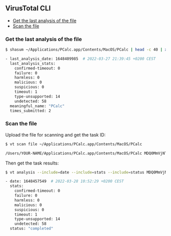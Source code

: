 ## VirusTotal CLI

<!-- MarkdownTOC -->

- [Get the last analysis of the file](#get-the-last-analysis-of-the-file)
- [Scan the file](#scan-the-file)

<!-- /MarkdownTOC -->

### Get the last analysis of the file

``` sh
$ shasum ~/Applications/PCalc.app/Contents/MacOS/PCalc | head -c 40 | xargs -I {} vt file {} --include=date --include=last_analysis_date --include=meaningful_name --include=times_submitted --include=last_analysis_stats

- last_analysis_date: 1648409985  # 2022-03-27 21:39:45 +0200 CEST
  last_analysis_stats:
    confirmed-timeout: 0
    failure: 0
    harmless: 0
    malicious: 0
    suspicious: 0
    timeout: 1
    type-unsupported: 14
    undetected: 58
  meaningful_name: "PCalc"
  times_submitted: 2
```

### Scan the file

Upload the file for scanning and get the task ID:

``` sh
$ vt scan file ~/Applications/PCalc.app/Contents/MacOS/PCalc

/Users/YOUR-NAME/Applications/PCalc.app/Contents/MacOS/PCalc MDQ0MmVjNTY1OTMzZDdmZjVjOGZiYjVkYzk0NTNkNDg6MTY0ODQwOTk4NQ==
```

Then get the task results:

``` sh
$ vt analysis --include=date --include=stats --include=status MDQ0MmVjNTY1OTMzZDdmZjVjOGZiYjVkYzk0NTNkNDg6MTY0ODQwOTk4NQ==

- date: 1648457549  # 2022-03-28 10:52:29 +0200 CEST
  stats:
    confirmed-timeout: 0
    failure: 0
    harmless: 0
    malicious: 0
    suspicious: 0
    timeout: 1
    type-unsupported: 14
    undetected: 58
  status: "completed"
```
